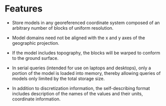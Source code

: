# Features

* Store models in any georeferenced coordinate system composed of an
  arbitrary number of blocks of uniform resolution.

* Model domains need not be aligned with the x and y axes of the
  geographic projection.

* If the model includes topography, the blocks will be warped to
  conform to the ground surface.

* In serial queries (intended for use on laptops and desktops), only a
  portion of the model is loaded into memory, thereby allowing queries
  of models only limited by the total storage size.

* In addition to discretization information, the self-describing
  format includes description of the names of the values and their
  units, coordinate information.
